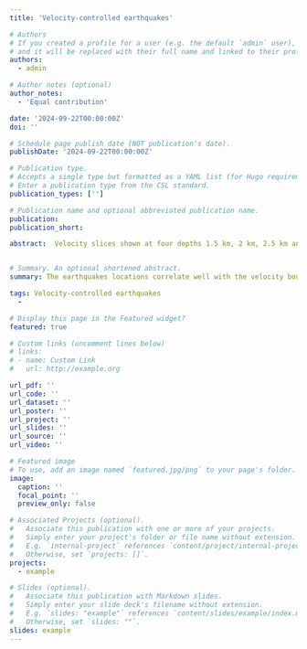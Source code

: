 ```yaml
---
title: 'Velocity-controlled earthquakes'

# Authors
# If you created a profile for a user (e.g. the default `admin` user), write the username (folder name) here
# and it will be replaced with their full name and linked to their profile.
authors:
  - admin

# Author notes (optional)
author_notes:
  - 'Equal contribution'

date: '2024-09-22T00:00:00Z'
doi: ''

# Schedule page publish date (NOT publication's date).
publishDate: '2024-09-22T00:00:00Z'

# Publication type.
# Accepts a single type but formatted as a YAML list (for Hugo requirements).
# Enter a publication type from the CSL standard.
publication_types: ['']

# Publication name and optional abbreviated publication name.
publication: 
publication_short: 

abstract:  Velocity slices shown at four depths 1.5 km, 2 km, 2.5 km and 3 km (mean sea level, MSL). The source mechanisms for those events occurring between 2015 and 2019 with ML>3:0 (blue beachballs with magenta epicenters), and of those between 2019 and 2022 with M>4.0 (black) are shown accompanied by the compressional and tensional axes. The determined depths of the source mechanisms projected to the individual velocity slices are 0–1.75, 1.75–2.25, 2.25–2.75, 2.75–4 km, respectively. In panel (a) the black dots represent the microearthquakes recorded by the two-phased dense arrays from 28 Feb., 2019 to 6 May, 2019. In panel (b), the black curve outlines the Jianwu syncline adapted from Lu et at. (2021), and the red lines indicate the known faults identified from surface traces. In panel (c), the purple boxes indicate the Changning-Zhaotong shale gas field.


# Summary. An optional shortened abstract.
summary: The earthquakes locations correlate well with the velocity boundaries with high velocity gradients.

tags: Velocity-controlled earthquakes
  - 

# Display this page in the Featured widget?
featured: true

# Custom links (uncomment lines below)
# links:
# - name: Custom Link
#   url: http://example.org

url_pdf: ''
url_code: ''
url_dataset: ''
url_poster: ''
url_project: ''
url_slides: ''
url_source: ''
url_video: ''

# Featured image
# To use, add an image named `featured.jpg/png` to your page's folder.
image:
  caption: ''
  focal_point: ''
  preview_only: false

# Associated Projects (optional).
#   Associate this publication with one or more of your projects.
#   Simply enter your project's folder or file name without extension.
#   E.g. `internal-project` references `content/project/internal-project/index.md`.
#   Otherwise, set `projects: []`.
projects:
  - example

# Slides (optional).
#   Associate this publication with Markdown slides.
#   Simply enter your slide deck's filename without extension.
#   E.g. `slides: "example"` references `content/slides/example/index.md`.
#   Otherwise, set `slides: ""`.
slides: example
---
```


